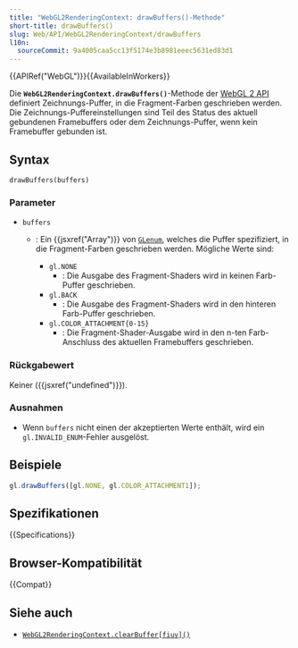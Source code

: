 ```yaml
---
title: "WebGL2RenderingContext: drawBuffers()-Methode"
short-title: drawBuffers()
slug: Web/API/WebGL2RenderingContext/drawBuffers
l10n:
  sourceCommit: 9a4005caa5cc13f5174e3b8981eeec5631ed83d1
---
```


{{APIRef("WebGL")}}{{AvailableInWorkers}}

Die **`WebGL2RenderingContext.drawBuffers()`**-Methode der [WebGL 2 API](/de/docs/Web/API/WebGL_API) definiert Zeichnungs-Puffer, in die Fragment-Farben geschrieben werden. Die Zeichnungs-Puffereinstellungen sind Teil des Status des aktuell gebundenen Framebuffers oder dem Zeichnungs-Puffer, wenn kein Framebuffer gebunden ist.

## Syntax

```js-nolint
drawBuffers(buffers)
```

### Parameter

- `buffers`

  - : Ein {{jsxref("Array")}} von [`GLenum`](/de/docs/Web/API/WebGL_API/Types), welches die Puffer spezifiziert, in die Fragment-Farben geschrieben werden. Mögliche Werte sind:

    - `gl.NONE`
      - : Die Ausgabe des Fragment-Shaders wird in keinen Farb-Puffer geschrieben.
    - `gl.BACK`
      - : Die Ausgabe des Fragment-Shaders wird in den hinteren Farb-Puffer geschrieben.
    - `gl.COLOR_ATTACHMENT{0-15}`
      - : Die Fragment-Shader-Ausgabe wird in den
        n-ten Farb-Anschluss des aktuellen Framebuffers geschrieben.

### Rückgabewert

Keiner ({{jsxref("undefined")}}).

### Ausnahmen

- Wenn `buffers` nicht einen der akzeptierten Werte enthält, wird ein
  `gl.INVALID_ENUM`-Fehler ausgelöst.

## Beispiele

```js
gl.drawBuffers([gl.NONE, gl.COLOR_ATTACHMENT1]);
```

## Spezifikationen

{{Specifications}}

## Browser-Kompatibilität

{{Compat}}

## Siehe auch

- [`WebGL2RenderingContext.clearBuffer[fiuv]()`](/de/docs/Web/API/WebGL2RenderingContext/clearBuffer)
